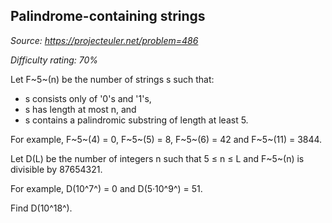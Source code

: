 Palindrome-containing strings
-----------------------------

*Source: https://projecteuler.net/problem=486*


*Difficulty rating: 70%*

Let F~5~(n) be the number of strings s such that:

-   s consists only of '0's and '1's,
-   s has length at most n, and
-   s contains a palindromic substring of length at least 5.

For example, F~5~(4) = 0, F~5~(5) = 8, F~5~(6) = 42 and F~5~(11) = 3844.

Let D(L) be the number of integers n such that 5 ≤ n ≤ L and F~5~(n) is
divisible by 87654321.

For example, D(10^7^) = 0 and D(5·10^9^) = 51.

Find D(10^18^).
